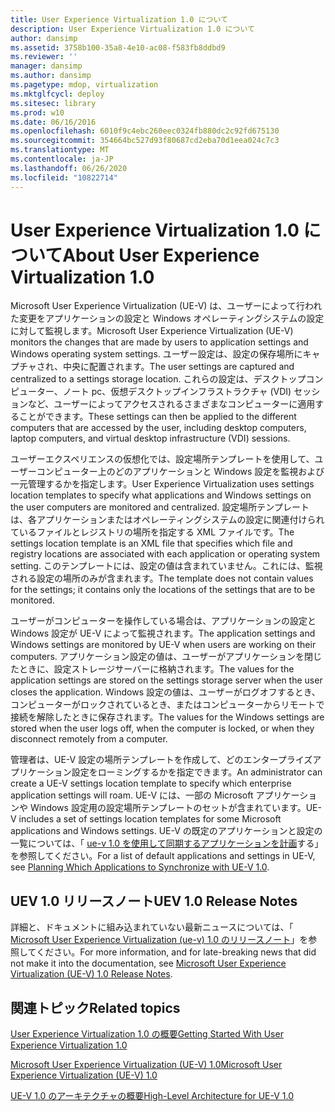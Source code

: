 ```yaml
---
title: User Experience Virtualization 1.0 について
description: User Experience Virtualization 1.0 について
author: dansimp
ms.assetid: 3758b100-35a8-4e10-ac08-f583fb8ddbd9
ms.reviewer: ''
manager: dansimp
ms.author: dansimp
ms.pagetype: mdop, virtualization
ms.mktglfcycl: deploy
ms.sitesec: library
ms.prod: w10
ms.date: 06/16/2016
ms.openlocfilehash: 6010f9c4ebc260eec0324fb880dc2c92fd675130
ms.sourcegitcommit: 354664bc527d93f80687cd2eba70d1eea024c7c3
ms.translationtype: MT
ms.contentlocale: ja-JP
ms.lasthandoff: 06/26/2020
ms.locfileid: "10822714"
---
```

# <span data-ttu-id="5d631-103">User Experience Virtualization 1.0 について</span><span class="sxs-lookup"><span data-stu-id="5d631-103">About User Experience Virtualization 1.0</span></span>


<span data-ttu-id="5d631-104">Microsoft User Experience Virtualization (UE-V) は、ユーザーによって行われた変更をアプリケーションの設定と Windows オペレーティングシステムの設定に対して監視します。</span><span class="sxs-lookup"><span data-stu-id="5d631-104">Microsoft User Experience Virtualization (UE-V) monitors the changes that are made by users to application settings and Windows operating system settings.</span></span> <span data-ttu-id="5d631-105">ユーザー設定は、設定の保存場所にキャプチャされ、中央に配置されます。</span><span class="sxs-lookup"><span data-stu-id="5d631-105">The user settings are captured and centralized to a settings storage location.</span></span> <span data-ttu-id="5d631-106">これらの設定は、デスクトップコンピューター、ノート pc、仮想デスクトップインフラストラクチャ (VDI) セッションなど、ユーザーによってアクセスされるさまざまなコンピューターに適用することができます。</span><span class="sxs-lookup"><span data-stu-id="5d631-106">These settings can then be applied to the different computers that are accessed by the user, including desktop computers, laptop computers, and virtual desktop infrastructure (VDI) sessions.</span></span>

<span data-ttu-id="5d631-107">ユーザーエクスペリエンスの仮想化では、設定場所テンプレートを使用して、ユーザーコンピューター上のどのアプリケーションと Windows 設定を監視および一元管理するかを指定します。</span><span class="sxs-lookup"><span data-stu-id="5d631-107">User Experience Virtualization uses settings location templates to specify what applications and Windows settings on the user computers are monitored and centralized.</span></span> <span data-ttu-id="5d631-108">設定場所テンプレートは、各アプリケーションまたはオペレーティングシステムの設定に関連付けられているファイルとレジストリの場所を指定する XML ファイルです。</span><span class="sxs-lookup"><span data-stu-id="5d631-108">The settings location template is an XML file that specifies which file and registry locations are associated with each application or operating system setting.</span></span> <span data-ttu-id="5d631-109">このテンプレートには、設定の値は含まれていません。これには、監視される設定の場所のみが含まれます。</span><span class="sxs-lookup"><span data-stu-id="5d631-109">The template does not contain values for the settings; it contains only the locations of the settings that are to be monitored.</span></span>

<span data-ttu-id="5d631-110">ユーザーがコンピューターを操作している場合は、アプリケーションの設定と Windows 設定が UE-V によって監視されます。</span><span class="sxs-lookup"><span data-stu-id="5d631-110">The application settings and Windows settings are monitored by UE-V when users are working on their computers.</span></span> <span data-ttu-id="5d631-111">アプリケーション設定の値は、ユーザーがアプリケーションを閉じたときに、設定ストレージサーバーに格納されます。</span><span class="sxs-lookup"><span data-stu-id="5d631-111">The values for the application settings are stored on the settings storage server when the user closes the application.</span></span> <span data-ttu-id="5d631-112">Windows 設定の値は、ユーザーがログオフするとき、コンピューターがロックされているとき、またはコンピューターからリモートで接続を解除したときに保存されます。</span><span class="sxs-lookup"><span data-stu-id="5d631-112">The values for the Windows settings are stored when the user logs off, when the computer is locked, or when they disconnect remotely from a computer.</span></span>

<span data-ttu-id="5d631-113">管理者は、UE-V 設定の場所テンプレートを作成して、どのエンタープライズアプリケーション設定をローミングするかを指定できます。</span><span class="sxs-lookup"><span data-stu-id="5d631-113">An administrator can create a UE-V settings location template to specify which enterprise application settings will roam.</span></span> <span data-ttu-id="5d631-114">UE-V には、一部の Microsoft アプリケーションや Windows 設定用の設定場所テンプレートのセットが含まれています。</span><span class="sxs-lookup"><span data-stu-id="5d631-114">UE-V includes a set of settings location templates for some Microsoft applications and Windows settings.</span></span> <span data-ttu-id="5d631-115">UE-V の既定のアプリケーションと設定の一覧については、「 [ue-v 1.0 を使用して同期するアプリケーションを計画](planning-which-applications-to-synchronize-with-ue-v-10.md)する」を参照してください。</span><span class="sxs-lookup"><span data-stu-id="5d631-115">For a list of default applications and settings in UE-V, see [Planning Which Applications to Synchronize with UE-V 1.0](planning-which-applications-to-synchronize-with-ue-v-10.md).</span></span>

## <span data-ttu-id="5d631-116">UEV 1.0 リリースノート</span><span class="sxs-lookup"><span data-stu-id="5d631-116">UEV 1.0 Release Notes</span></span>


<span data-ttu-id="5d631-117">詳細と、ドキュメントに組み込まれていない最新ニュースについては、「 [Microsoft User Experience Virtualization (ue-v) 1.0 のリリースノート](microsoft-user-experience-virtualization--ue-v--10-release-notes.md)」を参照してください。</span><span class="sxs-lookup"><span data-stu-id="5d631-117">For more information, and for late-breaking news that did not make it into the documentation, see [Microsoft User Experience Virtualization (UE-V) 1.0 Release Notes](microsoft-user-experience-virtualization--ue-v--10-release-notes.md).</span></span>

## <span data-ttu-id="5d631-118">関連トピック</span><span class="sxs-lookup"><span data-stu-id="5d631-118">Related topics</span></span>


[<span data-ttu-id="5d631-119">User Experience Virtualization 1.0 の概要</span><span class="sxs-lookup"><span data-stu-id="5d631-119">Getting Started With User Experience Virtualization 1.0</span></span>](getting-started-with-user-experience-virtualization-10.md)

[<span data-ttu-id="5d631-120">Microsoft User Experience Virtualization (UE-V) 1.0</span><span class="sxs-lookup"><span data-stu-id="5d631-120">Microsoft User Experience Virtualization (UE-V) 1.0</span></span>](index.md)

[<span data-ttu-id="5d631-121">UE-V 1.0 のアーキテクチャの概要</span><span class="sxs-lookup"><span data-stu-id="5d631-121">High-Level Architecture for UE-V 1.0</span></span>](high-level-architecture-for-ue-v-10.md)

 

 





